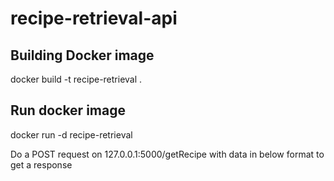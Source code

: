 # recipe-retrieval-api

## Building Docker image

docker build -t recipe-retrieval .

## Run docker image

docker run -d recipe-retrieval 

Do a POST request on 127.0.0.1:5000/getRecipe with data in below format to get a response
